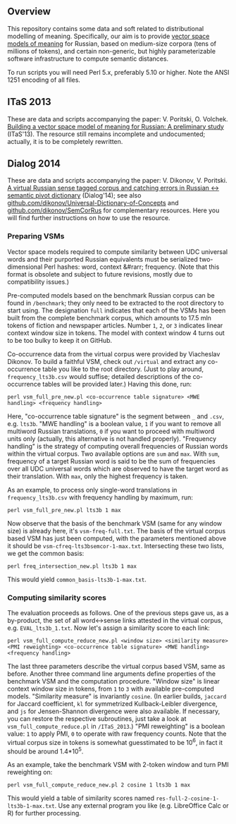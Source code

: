 ## Overview

This repository contains some data and soft related to distributional modelling of meaning. Specifically, our aim is to provide [vector space models of meaning](http://www.wordspace.collocations.de/doku.php) for Russian, based on medium-size corpora (tens of millions of tokens), and certain non-generic, but highly parameterizable software infrastructure to compute semantic distances.

To run scripts you will need Perl 5.x, preferably 5.10 or higher. Note the ANSI 1251 encoding of all files.

## ITaS 2013

These are data and scripts accompanying the paper: V. Poritski, O. Volchek. [Building a vector space model of meaning for Russian: A preliminary study](http://www.itas2013.iitp.ru/pdf/1569758773.pdf) (ITaS'13). The resource still remains incomplete and undocumented; actually, it is to be completely rewritten.

## Dialog 2014

These are data and scripts accompanying the paper: V. Dikonov, V. Poritski. [A virtual Russian sense tagged corpus and catching errors in Russian &harr; semantic pivot dictionary](http://www.dialog-21.ru/digests/dialog2014/materials/pdf/DikonovVGPoritskiVV.pdf) (Dialog'14); see also [github.com/dikonov/Universal-Dictionary-of-Concepts](https://github.com/dikonov/Universal-Dictionary-of-Concepts) and [github.com/dikonov/SemCorRus](https://github.com/dikonov/SemCorRus) for complementary resources. Here you will find further instructions on how to use the resource.

### Preparing VSMs

Vector space models required to compute similarity between UDC universal words and their purported Russian equivalents must be serialized two-dimensional Perl hashes: word, context &#rarr; frequency. (Note that this format is obsolete and subject to future revisions, mostly due to compatibility issues.)

Pre-computed models based on the benchmark Russian corpus can be found in `/benchmark`; they only need to be extracted to the root directory to start using. The designation `full` indicates that each of the VSMs has been built from the complete benchmark corpus, which amounts to 17.5 mln tokens of fiction and newspaper articles. Number `1`, `2`, or `3` indicates linear context window size in tokens. The model with context window 4 turns out to be too bulky to keep it on GitHub.

Co-occurrence data from the virtual corpus were provided by Viacheslav Dikonov. To build a faithful VSM, check out `/virtual` and extract any co-occurrence table you like to the root directory. (Just to play around, `frequency_lts3b.csv` would suffise; detailed descriptions of the co-occurrence tables will be provided later.) Having this done, run:

`perl vsm_full_pre_new.pl <co-occurrence table signature> <MWE handling> <frequency handling>`

Here, "co-occurrence table signature" is the segment between `_` and `.csv`, e.g. `lts3b`. "MWE handling" is a boolean value, `1` if you want to remove all multiword Russian translations, `0` if you want to proceed with multiword units only (actually, this alternative is not handled properly). "Frequency handling" is the strategy of computing overall frequencies of Russian words within the virtual corpus. Two available options are `sum` and `max`. With `sum`, frequency of a target Russian word is said to be the sum of frequencies over all UDC universal words which are observed to have the target word as their translation. With `max`, only the highest frequency is taken.

As an example, to process only single-word translations in `frequency_lts3b.csv` with frequency handling by maximum, run:

`perl vsm_full_pre_new.pl lts3b 1 max`

Now observe that the basis of the benchmark VSM (same for any window size) is already here, it's `vsm-freq-full.txt`. The basis of the virtual corpus based VSM has just been computed, with the parameters mentioned above it should be `vsm-cfreq-lts3bsemcor-1-max.txt`. Intersecting these two lists, we get the common basis:

`perl freq_intersection_new.pl lts3b 1 max`

This would yield `common_basis-lts3b-1-max.txt`.

### Computing similarity scores

The evaluation proceeds as follows. One of the previous steps gave us, as a by-product, the set of all word&harr;sense links attested in the virtual corpus, e.g. `EVAL_lts3b_1.txt`. Now let's assign a similarity score to each link: 

`perl vsm_full_compute_reduce_new.pl <window size> <similarity measure> <PMI reweighting> <co-occurrence table signature> <MWE handling> <frequency handling>`

The last three parameters describe the virtual corpus based VSM, same as before. Another three command line arguments define properties of the benchmark VSM and the computation procedure. "Window size" is linear context window size in tokens, from `1` to `3` with available pre-computed models. "Similarity measure" is invariantly `cosine`. (In earlier builds, `jaccard` for Jaccard coefficient, `kl` for symmetrized Kullback-Leibler divergence, and `js` for Jensen-Shannon divergence were also available. If necessary, you can restore the respective subroutines, just take a look at `vsm_full_compute_reduce.pl` in `/ITaS_2013`.) "PMI reweighting" is a boolean value: `1` to apply PMI, `0` to operate with raw frequency counts. Note that the virtual corpus size in tokens is somewhat guesstimated to be 10<sup>6</sup>, in fact it should be around 1.4*10<sup>5</sup>.

As an example, take the benchmark VSM with 2-token window and turn PMI reweighting on:

`perl vsm_full_compute_reduce_new.pl 2 cosine 1 lts3b 1 max`

This would yield a table of similarity scores named `res-full-2-cosine-1-lts3b-1-max.txt`. Use any external program you like (e.g. LibreOffice Calc or R) for further processing.
